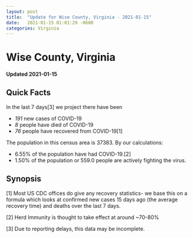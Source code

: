 ```yaml
---
layout: post
title:  "Update for Wise County, Virginia - 2021-01-15"
date:   2021-01-15 01:01:29 -0600
categories: Virginia
---
```


# Wise County, Virginia
#### Updated 2021-01-15

## Quick Facts

In the last 7 days[3] we project there have been
- *191* new cases of COVID-19
- *8* people have died of COVID-19
- *76* people have recovered from COVID-19[1]

The population in this census area is 37383. By our calculations:
- 6.55% of the population have had COVID-19.[2]
- 1.50% of the population or 559.0 people are actively fighting the virus.

## Synopsis




[1] Most US CDC offices do give any recovery statistics- we base this on a formula which looks at confirmed new cases
15 days ago (the average recovery time) and deaths over the last 7 days.

[2] Herd Immunity is thought to take effect at around ~70-80%

[3] Due to reporting delays, this data may be incomplete.
 
    